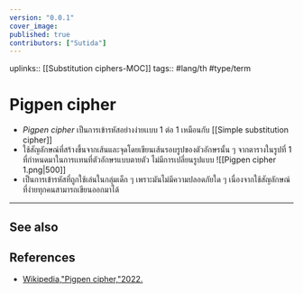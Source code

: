 ```yaml
---
version: "0.0.1"
cover_image:
published: true
contributors: ["Sutida"]
---
```

uplinks:: [[Substitution ciphers-MOC]]
tags:: #lang/th #type/term 

# Pigpen cipher
- *Pigpen cipher* เป็นการเข้ารหัสอย่างง่ายเเบบ 1 ต่อ 1 เหมือนกับ [[Simple substitution cipher]]
- ใช้สัญลักษณ์ที่สร้างขึ้นจากเส้นและจุดโดยเขียนเส้นรอบรูปของตัวอักษรนั้น ๆ จากตารางในรูปที่ 1 ที่กำหนดมาในการเเทนที่ตัวอักษรแบบตายตัว ไม่มีการเปลี่ยนรูปแบบ
![[Pigpen cipher 1.png|500]]
- เป็นการเข้ารหัสที่ถูกใช้เล่นในกลุ่มเด็ก ๆ เพราะมันไม่มีความปลอดภัยใด ๆ เนื่องจากใช้สัญลักษณ์ที่ง่ายทุกคนสามารถเขียนออกมาได้ 
---
## See also
## References
- [Wikipedia,"Pigpen cipher,"2022.](https://en.wikipedia.org/wiki/Pigpen_cipher)
